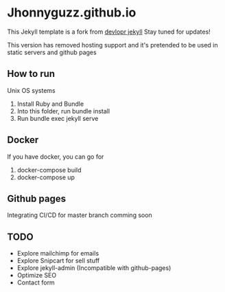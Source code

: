 # Jhonnyguzz.github.io

This Jekyll template is a fork from [devlopr jekyll](https://github.com/sujaykundu777/devlopr-jekyll) Stay tuned for updates!

This version has removed hosting support and it's pretended to be used in static servers and github pages

## How to run

Unix OS systems

1. Install Ruby and Bundle
2. Into this folder, run bundle install
3. Run bundle exec jekyll serve

## Docker

If you have docker, you can go for

1. docker-compose build
2. docker-compose up

## Github pages

Integrating CI/CD for master branch comming soon

## TODO

- Explore mailchimp for emails
- Explore Snipcart for sell stuff
- Explore jekyll-admin (Incompatible with github-pages)
- Optimize SEO
- Contact form
